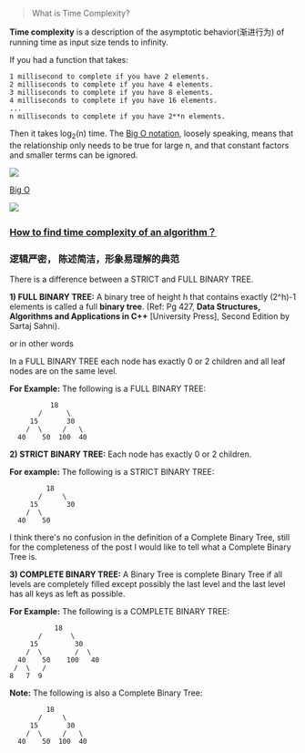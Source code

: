 > What is Time Complexity?

**Time complexity** is a description of the asymptotic behavior(渐进行为) of running time as input size tends to infinity.

If you had a function that takes:

    1 millisecond to complete if you have 2 elements.
    2 milliseconds to complete if you have 4 elements.
    3 milliseconds to complete if you have 8 elements.
    4 milliseconds to complete if you have 16 elements.
    ...
    n milliseconds to complete if you have 2**n elements.

Then it takes log<sub>2</sub>(n) time. The [Big O notation](https://stackoverflow.com/questions/487258/what-is-a-plain-english-explanation-of-big-o-notation), loosely speaking, means that the relationship only needs to be true for large n, and that constant factors and smaller terms can be ignored.

![](https://i.stack.imgur.com/ZsiDW.png)

[Big O ](http://bigocheatsheet.com/)

![](http://bigocheatsheet.com/img/big-o-cheat-sheet-poster.png)

### [How to find time complexity of an algorithm？](https://stackoverflow.com/questions/11032015/how-to-find-time-complexity-of-an-algorithm)

### 逻辑严密， 陈述简洁，形象易理解的典范
There is a difference between a STRICT and FULL BINARY TREE.

**1) FULL BINARY TREE:** A binary tree of height h that contains exactly (2^h)-1 elements is called a full **binary tree**. (Ref: Pg 427, **Data Structures, Algorithms and Applications in C++** [University Press], Second Edition by Sartaj Sahni).

or in other words

In a FULL BINARY TREE each node has exactly 0 or 2 children and all leaf nodes are on the same level.


**For Example:** The following is a FULL BINARY TREE:

              18
           /      \   
         15       30    
        /  \     /   \   
      40    50  100  40



**2) STRICT BINARY TREE:** Each node has exactly 0 or 2 children.

**For example:** The following is a STRICT BINARY TREE:

             18
           /     \   
         15       30    
        /  \          
      40    50



I think there's no confusion in the definition of a Complete Binary Tree, still for the completeness of the post I would like to tell what a Complete Binary Tree is.


**3) COMPLETE BINARY TREE:** A Binary Tree is complete Binary Tree if all levels are completely filled except possibly the last level and the last level has all keys as left as possible.


**For Example:** The following is a COMPLETE BINARY TREE:

               18
           /       \  
         15         30  
        /  \        /  \
      40    50    100   40
     /  \   /
    8   7  9

**Note:** The following is also a Complete Binary Tree:


             18
           /     \   
         15       30    
        /  \     /   \   
      40    50  100  40
